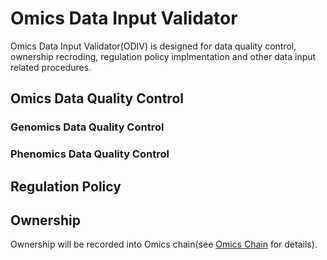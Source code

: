 # Omics Data Input Validator

Omics Data Input Validator(ODIV) is designed for data quality control, ownership recroding, regulation policy implmentation and other data input related procedures.

## Omics Data Quality Control

### Genomics Data Quality Control

### Phenomics Data Quality Control

## Regulation Policy

## Ownership

Ownership will be recorded into Omics chain(see [Omics Chain](omics-chain.md) for details).